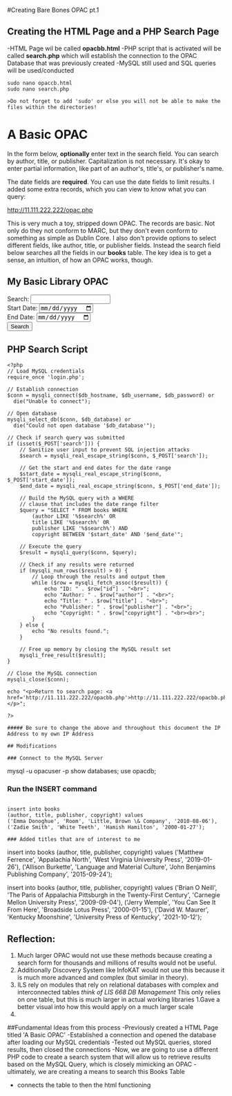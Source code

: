#Creating Bare Bones OPAC pt.1

## Creating the HTML Page and a PHP Search Page
-HTML Page wil be called **opacbb.html**
-PHP script that is activated will be called **search.php** which will establish the connection to the OPAC Database that was previously created
-MySQL still used and SQL queries will be used/conducted

```
sudo nano opaccb.html
sudo nano search.php

>Do not forget to add 'sudo' or else you will not be able to make the files within the directories!
```
<html>
<head>
<title>MySQL Server Example</title>
</head>
<body>

<h1>A Basic OPAC</h1>

<p>In the form below,
<b>optionally</b> enter text in the search field.
You can search by author, title, or publisher.
Capitalization is not necessary.
It's okay to enter partial information,
like part of an author's, title's, or publisher's name.</p>

<p>The date fields are <b>required</b>.
You can use the date fields to limit results.
I added some extra records,
which you can view to know what you can query:</p>

<p><a href="http://11.111.222.222/opac.php">http://11.111.222.222/opac.php</a></p>

<p>This is very much a toy, stripped down OPAC.
The records are basic.
Not only do they not conform to MARC,
but they don't even conform to something
as simple as Dublin Core.
I also don't provide options
to select different fields,
like author, title, or publisher fields.
Instead the search field below searches
all the fields in our <b>books</b> table.
The key idea is to get a sense,
an intuition, of how an OPAC works, though.</p>

<h2>My Basic Library OPAC</h2>
<form method="post" action="search.php">
    <label for="search">Search:</label>
    <input type="text" name="search" id="search">
    <br>
    <label for="start_date">Start Date:</label>
    <input type="date" name="start_date" id="start_date">
    <br>
    <label for="end_date">End Date:</label>
    <input type="date" name="end_date" id="end_date">
    <br>
    <input type="submit" value="Search">
</form>


</body>
</html>



## PHP Search Script

```
<?php
// Load MySQL credentials
require_once 'login.php';

// Establish connection
$conn = mysqli_connect($db_hostname, $db_username, $db_password) or
  die("Unable to connect");

// Open database
mysqli_select_db($conn, $db_database) or
  die("Could not open database '$db_database'");

// Check if search query was submitted
if (isset($_POST['search'])) {
    // Sanitize user input to prevent SQL injection attacks
    $search = mysqli_real_escape_string($conn, $_POST['search']);

    // Get the start and end dates for the date range
    $start_date = mysqli_real_escape_string($conn, $_POST['start_date']);
    $end_date = mysqli_real_escape_string($conn, $_POST['end_date']);

    // Build the MySQL query with a WHERE
    // clause that includes the date range filter
    $query = "SELECT * FROM books WHERE
        (author LIKE '%$search%' OR
        title LIKE '%$search%' OR
        publisher LIKE '%$search%') AND
        copyright BETWEEN '$start_date' AND '$end_date'";

    // Execute the query
    $result = mysqli_query($conn, $query);

    // Check if any results were returned
    if (mysqli_num_rows($result) > 0) {
        // Loop through the results and output them
        while ($row = mysqli_fetch_assoc($result)) {
            echo "ID: " . $row["id"] . "<br>";
            echo "Author: " . $row["author"] . "<br>";
            echo "Title: " . $row["title"] . "<br>";
            echo "Publisher: " . $row["publisher"] . "<br>";
            echo "Copyright: " . $row["copyright"] . "<br><br>";
        }
    } else {
        echo "No results found.";
    }

    // Free up memory by closing the MySQL result set
    mysqli_free_result($result);
}

// Close the MySQL connection
mysqli_close($conn);

echo "<p>Return to search page: <a href='http://11.111.222.222/opacbb.php'>http://11.111.222.222/opacbb.php</a></p>";

?>

##### Be sure to change the above and throughout this document the IP Address to my own IP Address

## Modifications

### Connect to the MySQL Server
```
mysql -u opacuser -p
show databases;
use opacdb;

### Run the INSERT command
```

insert into books
(author, title, publisher, copyright) values
('Emma Donoghue', 'Room', 'Little, Brown \& Company', '2010-08-06'),
('Zadie Smith', 'White Teeth', 'Hamish Hamilton', '2000-01-27');

### Added titles that are of interest to me
```
insert into books
(author, title, publisher, copyright) values
('Matthew Ferrence', 'Appalachia North', 'West Virginia University Press', '2019-01-26'),
('Allison Burkette', 'Language and Material Culture', 'John Benjamins Publishing Company', '2015-09-24');

insert into books
(author, title, publisher, copyright) values
('Brian O Neill', 'The Paris of Appalachia Pittsburgh in the Twenty-First Century', 'Carnegie Mellon University Press', '2009-09-04'),
('Jerry Wemple', 'You Can See It From Here', 'Broadside Lotus Press', '2000-01-15'),
('David W. Maurer', 'Kentucky Moonshine', 'University Press of Kentucky', '2021-10-12');

## Reflection:
1. Much larger OPAC would not use these methods because creating a search form for thousands and millions of results would not be useful.
1. Additionally Discovery System like InfoKAT would not use this because it is much more advanced and complex (but similar in theory). 
1. ILS rely on modules that rely on relational databases with complex and interconnected tables *think of LIS 668 DB Management* This only relies on one table, but this is much larger in actual working libraries
1.Gave a better visual into how this would apply on a much larger scale
1. 

##Fundamental Ideas from this process
-Previously created a HTML Page titled 'A Basic OPAC'
-Established a connection and opened the database after loading our MySQL credentials
-Tested out MySQL queries, stored results, then closed the connections
-Now, we are going to use a different PHP code to create a search system that will allow us to retrieve results based on the MySQL Query, which is closely mimicking an OPAC
-ultimately, we are creating a means to search this Books Table
- connects the table to then the html functioning

